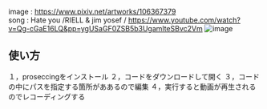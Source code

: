 image : https://www.pixiv.net/artworks/106367379  <br>
song : Hate you /RIELL & jim yosef /  https://www.youtube.com/watch?v=Qg-cGaE16LQ&pp=ygUSaGF0ZSB5b3UgamlteSBvc2Vm
![image](https://github.com/user-attachments/assets/4f815854-9522-4c5d-b3a8-a9aeb2fc93f4)

<h2>使い方</h2>

１，proseccingをインストール
２，コードをダウンロードして開く
３，コードの中にパスを指定する箇所がああるので編集
４，実行すると動画が再生されるのでレコーディングする
